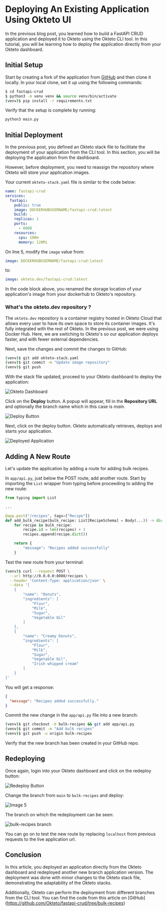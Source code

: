 # Deploying An Existing Application Using Okteto UI

In the previous blog post, you learned how to build a FastAPI CRUD application and deployed it to Okteto using the Okteto CLI tool. In this tutorial, you will be learning how to deploy the application directly from your Okteto dashboard.

## Initial Setup

Start by creating a fork of the application from [GitHub](https://github.com/okteto/fastapi-crud) and then clone it locally. In your local clone, set it up using the following commands:

```bash
$ cd fastapi-crud
$ python3 -m venv venv && source venv/bin/activate
(venv)$ pip install -r requirements.txt
```

Verify that the setup is complete by running:

```bash
python3 main.py
```

## Initial Deployment

In the previous post, you defined an Okteto stack file to facilitate the deployment of your application from the CLI tool. In this section, you will be deploying the application from the dashboard.

However, before deployment, you need to reassign the repository where Okteto will store your application images.

Your current `okteto-stack.yaml` file is similar to the code below:


```yaml
name: fastapi-crud
services:
  fastapi:
    public: true
    image: DOCKERHUBUSERNAME/fastapi-crud:latest
    build: .
    replicas: 1
    ports:
      - 8080
    resources:
      cpu: 100m
      memory: 128Mi
```

On line 5, modify the `image` value from:

```yaml
image: DOCKERHUBUSERNAME/fastapi-crud:latest
```

to: 

```yaml
image: okteto.dev/fastapi-crud:latest
```

In the code block above, you renamed the storage location of your application's image from your dockerhub to Okteto's repository.

### What's the okteto.dev repository ?

The `okteto.dev` repository is a container registry hosted in Okteto Cloud that allows every user to have its own space to store its container images. It's fully integrated with the rest of Okteto. In the previous post, we were using Docker Hub. Here, we are switching to Okteto's so our application deploys faster, and with fewer external dependencies.

Next, save the changes and commit the changes to GitHub:

```bash
(venv)$ git add okteto-stack.yaml
(venv)$ git commit -m "Update image repository"
(venv)$ git push
```

With the stack file updated, proceed to your Okteto dashboard to deploy the application:

![Okteto Dashboard](https://res.cloudinary.com/adeshina/image/upload/v1611604440/o5fyl3fhoywmc6auigli.png)

Click on the **Deploy** button. A popup will appear, fill in the **Repository URL** and optionally the branch name which in this case is *main*.

![Deploy Button](https://res.cloudinary.com/adeshina/image/upload/v1611604456/wdi3swnvoa2v2bhaaqpd.png)

Next, click on the deploy button. Okteto automatically retrieves, deploys and starts your application.

![Deployed Application](https://res.cloudinary.com/adeshina/image/upload/v1611604494/rscsvqxobd5dc5bt0baa.png)

## Adding A New Route

Let's update the application by adding a route for adding bulk recipes.

In `app/api.py`, just below the POST route, add another route. Start by importing the `List` wrapper from typing before proceeding to adding the new route:

```py
from typing import List

...

@app.post("/recipes", tags=["Recipe"])
def add_bulk_recipe(bulk_recipe: List[RecipeSchema] = Body(...)) -> dict:
    for recipe in bulk_recipe:
        recipe.id = len(recipes) + 1
        recipes.append(recipe.dict())

    return {            
        "message": "Recipes added successfully"    
    }

```

Test the new route from your terminal:

```bash
(venv)$ curl --request POST \
  --url http://0.0.0.0:8080/recipes \
  --header 'Content-Type: application/json' \
  --data '[
	{
		"name": "Donuts",
		"ingredients": [
			"Flour",
			"Milk",
			"Sugar",
			"Vegetable Oil"
		]
	},
	{
		"name": "Creamy Donuts",
		"ingredients": [
			"Flour",
			"Milk",
			"Sugar",
			"Vegetable Oil",
			"Irish whipped cream"
		]
	}
]'
```

You will get a response:

```json
{
  "message": "Recipes added successfully."
}
```

Commit the new change in the `app/api.py` file into a new branch:

```bash
(venv)$ git checkout -b bulk-recipes && git add app/api.py
(venv)$ git commit -m "Add bulk recipes"
(venv)$ git push -u origin bulk-recipes
```

Verify that the new branch has been created in your GitHub repo.

## Redeploying

Once again, login into your Okteto dashboard and click on the redeploy button:

![Redeploy Button](https://res.cloudinary.com/adeshina/image/upload/v1611604547/vhenrnydsenkb6a0xd3e.jpg)

Change the branch from `main` to `bulk-recipes` and deploy:

![Image 5](https://res.cloudinary.com/adeshina/image/upload/v1611604639/knpe6yiz4alvplgniszb.png)

The branch on which the redeployment can be seen:

![bulk-recipes branch](https://res.cloudinary.com/adeshina/image/upload/v1611604587/isccfvfifunqfmnevtp8.jpg)

You can go on to test the new route by replacing `localhost` from previous requests to the live application url.


## Conclusion

In this article, you deployed an application directly from the Okteto dashboard and redeployed another new branch application version. The deployment was done with minor changes to the Okteto stack file, demonstrating the adaptability of the Okteto stacks. 

Additionally, Okteto can perform the deployment from different branches from the CLI tool. You can find the code from this article on [GitHub]
(https://github.com/Okteto/fastapi-crud/tree/bulk-recipes)

